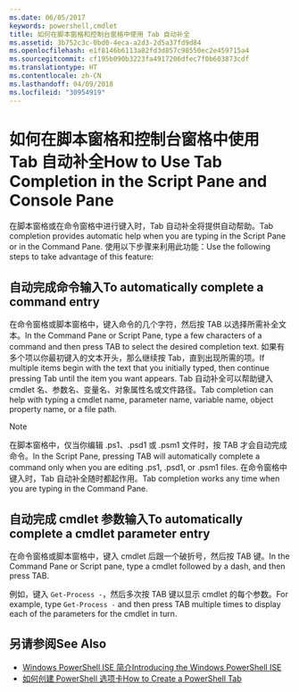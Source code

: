 ```yaml
---
ms.date: 06/05/2017
keywords: powershell,cmdlet
title: 如何在脚本窗格和控制台窗格中使用 Tab 自动补全
ms.assetid: 3b752c3c-0bd0-4eca-a2d3-2d5a37fd9d84
ms.openlocfilehash: e1f8146b6113a82fd3d857c98550ec2e459715a4
ms.sourcegitcommit: cf195b090b3223fa4917206dfec7f0b603873cdf
ms.translationtype: HT
ms.contentlocale: zh-CN
ms.lasthandoff: 04/09/2018
ms.locfileid: "30954919"
---
```

# <a name="how-to-use-tab-completion-in-the-script-pane-and-console-pane"></a><span data-ttu-id="f2c37-103">如何在脚本窗格和控制台窗格中使用 Tab 自动补全</span><span class="sxs-lookup"><span data-stu-id="f2c37-103">How to Use Tab Completion in the Script Pane and Console Pane</span></span>

<span data-ttu-id="f2c37-104">在脚本窗格或在命令窗格中进行键入时，Tab 自动补全将提供自动帮助。</span><span class="sxs-lookup"><span data-stu-id="f2c37-104">Tab completion provides automatic help when you are typing in the Script Pane or in the Command Pane.</span></span> <span data-ttu-id="f2c37-105">使用以下步骤来利用此功能：</span><span class="sxs-lookup"><span data-stu-id="f2c37-105">Use the following steps to take advantage of this feature:</span></span>

## <a name="to-automatically-complete-a-command-entry"></a><span data-ttu-id="f2c37-106">自动完成命令输入</span><span class="sxs-lookup"><span data-stu-id="f2c37-106">To automatically complete a command entry</span></span>

<span data-ttu-id="f2c37-107">在命令窗格或脚本窗格中，键入命令的几个字符，然后按 TAB 以选择所需补全文本。</span><span class="sxs-lookup"><span data-stu-id="f2c37-107">In the Command Pane or Script Pane, type a few characters of a command and then press TAB to select the desired completion text.</span></span> <span data-ttu-id="f2c37-108">如果有多个项以你最初键入的文本开头，那么继续按 Tab，直到出现所需的项。</span><span class="sxs-lookup"><span data-stu-id="f2c37-108">If multiple items begin with the text that you initially typed, then continue pressing Tab until the item you want appears.</span></span> <span data-ttu-id="f2c37-109">Tab 自动补全可以帮助键入 cmdlet 名、参数名、变量名、对象属性名或文件路径。</span><span class="sxs-lookup"><span data-stu-id="f2c37-109">Tab completion can help with typing a cmdlet name, parameter name, variable name, object property name, or a file path.</span></span>

> [!NOTE]
> <span data-ttu-id="f2c37-110">在脚本窗格中，仅当你编辑 .ps1、.psd1 或 .psm1 文件时，按 TAB 才会自动完成命令。</span><span class="sxs-lookup"><span data-stu-id="f2c37-110">In the Script Pane, pressing TAB will automatically complete a command only when you are editing .ps1, .psd1, or .psm1 files.</span></span> <span data-ttu-id="f2c37-111">在命令窗格中键入时，Tab 自动补全随时都起作用。</span><span class="sxs-lookup"><span data-stu-id="f2c37-111">Tab completion works any time when you are typing in the Command Pane.</span></span>

## <a name="to-automatically-complete-a-cmdlet-parameter-entry"></a><span data-ttu-id="f2c37-112">自动完成 cmdlet 参数输入</span><span class="sxs-lookup"><span data-stu-id="f2c37-112">To automatically complete a cmdlet parameter entry</span></span>

<span data-ttu-id="f2c37-113">在命令窗格或脚本窗格中，键入 cmdlet 后跟一个破折号，然后按 TAB 键。</span><span class="sxs-lookup"><span data-stu-id="f2c37-113">In the Command Pane or Script pane, type a cmdlet followed by a dash, and then press TAB.</span></span>

<span data-ttu-id="f2c37-114">例如，键入 `Get-Process -`，然后多次按 TAB 键以显示 cmdlet 的每个参数。</span><span class="sxs-lookup"><span data-stu-id="f2c37-114">For example, type `Get-Process -` and then press TAB multiple times to display each of the parameters for the cmdlet in turn.</span></span>

## <a name="see-also"></a><span data-ttu-id="f2c37-115">另请参阅</span><span class="sxs-lookup"><span data-stu-id="f2c37-115">See Also</span></span>

- [<span data-ttu-id="f2c37-116">Windows PowerShell ISE 简介</span><span class="sxs-lookup"><span data-stu-id="f2c37-116">Introducing the Windows PowerShell ISE</span></span>](Introducing-the-Windows-PowerShell-ISE.md)
- [<span data-ttu-id="f2c37-117">如何创建 PowerShell 选项卡</span><span class="sxs-lookup"><span data-stu-id="f2c37-117">How to Create a PowerShell Tab</span></span>](How-to-Create-a-PowerShell-Tab-in-Windows-PowerShell-ISE.md)